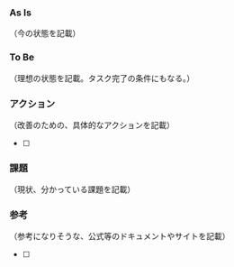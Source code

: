 ### As Is

（今の状態を記載）

### To Be

（理想の状態を記載。タスク完了の条件にもなる。）

### アクション

（改善のための、具体的なアクションを記載）

- [ ]

### 課題

（現状、分かっている課題を記載）

### 参考

（参考になりそうな、公式等のドキュメントやサイトを記載）

- [ ]

